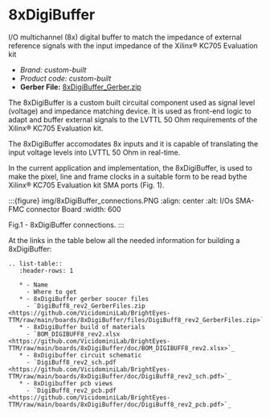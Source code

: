 # 8xDigiBuffer

I/O multichannel (8x) digital buffer to match the impedance of external reference signals with the input impedance of the Xilinx® KC705 Evaluation kit

- *Brand:* *custom-built*
- *Product code:* *custom-built*
- **Gerber File:** [8xDigiBuffer_Gerber.zip](https://github.com/VicidominiLab/BrightEyes-TTM/raw/v2.0/boards/8xDigiBuffer/files/DigiBuff8_rev2_GerberFiles.zip)

The 8xDigiBuffer is a custom built circuital component used as signal level (voltage) and impedance matching device. It is used as front-end logic to adapt and buffer external signals to the LVTTL 50 Ohm requirements of the  Xilinx® KC705 Evaluation kit.

The 8xDigiBuffer accomodates 8x inputs and it is capable of translating the input voltage levels into  LVTTL 50 Ohm in real-time.

In the current application and implementation, the 8xDigiBuffer, is used to make the pixel, line and frame clocks in a suitable form to be read bythe Xilinx® KC705 Evaluation kit SMA ports (Fig. 1).

:::{figure} img/8xDigiBuffer_connections.PNG
:align: center
:alt: I/Os SMA-FMC connector Board
:width: 600

Fig.1 - 8xDigiBuffer connections.
:::

At the links in the table below all the needed information for building a 8xDigiBuffer:

```{eval-rst}
.. list-table::
   :header-rows: 1

   * - Name
     - Where to get
   * - 8xDigiBuffer gerber soucer files
     - `DigiBuff8_rev2_GerberFiles.zip <https://github.com/VicidominiLab/BrightEyes-TTM/raw/main/boards/8xDigiBuffer/files/DigiBuff8_rev2_GerberFiles.zip>`_
   * - 8xDigiBuffer build of materials
     - `BOM_DIGIBUFF8_rev2.xlsx <https://github.com/VicidominiLab/BrightEyes-TTM/raw/main/boards/8xDigiBuffer/doc/BOM_DIGIBUFF8_rev2.xlsx>`_
   * - 8xDigibuffer circuit schematic
     - `DigiBuff8_rev2_sch.pdf <https://github.com/VicidominiLab/BrightEyes-TTM/raw/main/boards/8xDigiBuffer/doc/DigiBuff8_rev2_sch.pdf>`_
   * - 8xDigibuffer pcb views
     - `DigiBuff8_rev2_pcb.pdf <https://github.com/VicidominiLab/BrightEyes-TTM/raw/main/boards/8xDigiBuffer/doc/DigiBuff8_rev2_pcb.pdf>`_
```
